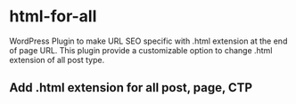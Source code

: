 # html-for-all
WordPress Plugin to make URL SEO specific with .html extension at the end of page URL. 
This plugin provide a customizable option to change .html extension of all post type. 

## Add .html extension for all post, page, CTP ## 

